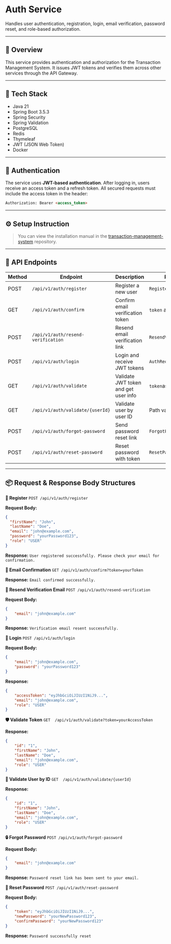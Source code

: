 # Auth Service

Handles user authentication, registration, login, email verification, password reset, and role-based authorization.

---

## 📜 Overview

This service provides authentication and authorization for the Transaction Management System. It issues JWT tokens and verifies them across other services through the API Gateway.

---

## 🚀 Tech Stack

- Java 21
- Spring Boot 3.5.3
- Spring Security
- Spring Validation
- PostgreSQL
- Redis
- Thymeleaf
- JWT (JSON Web Token)
- Docker

---

## 🔐 Authentication

The service uses **JWT-based authentication**. After logging in, users receive an access token and a refresh token. All secured requests must include the access token in the header:

```html
Authorization: Bearer <access_token>
```

---

## ⚙️ Setup Instruction
> You can view the installation manual in the [transaction-management-system](https://github.com/Asadjon/transaction-management-system/blob/master/README.md) repository.

---

## 🔁 API Endpoints

| Method | Endpoint                            | Description                          | Request Body                |
|--------|-------------------------------------|--------------------------------------|-----------------------------|
| POST   | `/api/v1/auth/register`             | Register a new user                  | `RegisterRequest`           |
| GET    | `/api/v1/auth/confirm`              | Confirm email verification token     | `token` as request param    |
| POST   | `/api/v1/auth/resend-verification`  | Resend email verification link       | `ResendVerificationRequest` |
| POST   | `/api/v1/auth/login`                | Login and receive JWT tokens         | `AuthRequest`               |
| GET    | `/api/v1/auth/validate`             | Validate JWT token and get user info | `token`as request param     |
| GET    | `/api/v1/auth/validate/{userId}`    | Validate user by user ID             | Path variable: `userId`     |
| POST   | `/api/v1/auth/forgot-password`      | Send password reset link             | `ForgotPasswordRequest`     |
| POST   | `/api/v1/auth/reset-password`       | Reset password with token            | `ResetPasswordRequest`      |


---

## 📦 Request & Response Body Structures

**🔐 Register** `POST /api/v1/auth/register`

**Request Body:**
```json
{
  "firstName": "John",
  "lastName": "Doe",
  "email": "john@example.com",
  "password": "yourPassword123",
  "role": "USER"
}
```
**Response:** `User registered successfully. Please check your email for confirmation.`

**📩 Email Confirmation** `GET /api/v1/auth/confirm?token=yourToken`

**Response:** ``` Email confirmed successfully. ```

**🔄 Resend Verification Email** `POST /api/v1/auth/resend-verification`

**Request Body:**
```json
{
    "email": "john@example.com"
}
```
**Response:** `Verification email resent successfully.`

**🔑 Login** `POST /api/v1/auth/login`

**Request Body:**
```json
{
    "email": "john@example.com",
    "password": "yourPassword123"
}
```
**Response:**
```json
{
    "accessToken": "eyJhbGciOiJIUzI1NiJ9...",
    "email": "john@example.com",
    "role": "USER"
} 
```

**🛡️ Validate Token** `GET  /api/v1/auth/validate?token=yourAccessToken`

**Response:**
```json
{
    "id": "1",
    "firstName": "John",
    "lastName": "Doe",
    "email": "john@example.com",
    "role": "USER"
} 
```

**👤 Validate User by ID** `GET  /api/v1/auth/validate/{userId}`

**Response:**
```json
{
    "id": "1",
    "firstName": "John",
    "lastName": "Doe",
    "email": "john@example.com",
    "role": "USER"
} 
```

**🔒 Forgot Password** `POST /api/v1/auth/forgot-password`

**Request Body:**
```json
{
    "email": "john@example.com"
}
```
**Response:** `Password reset link has been sent to your email.`

**🔁 Reset Password** `POST /api/v1/auth/reset-password`

**Request Body:**
```json
{
    "token": "eyJhbGciOiJIUzI1NiJ9...",
    "newPassword": "yourNewPassword123",
    "confirmPassword": "yourNewPassword123"
}
```
**Response:** ``` Password successfully reset ```
